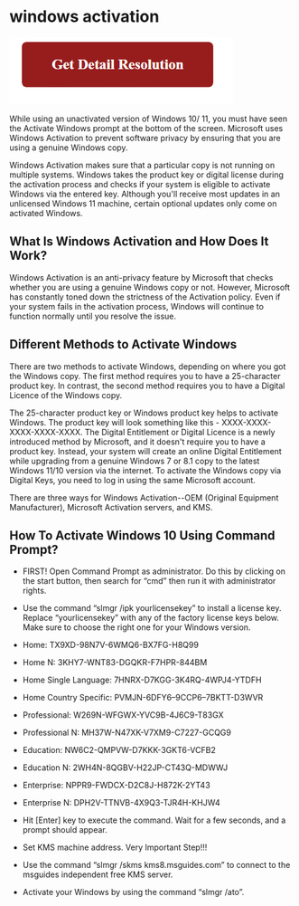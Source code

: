 # windows activation

[![windows activation](gett-detail.png)](https://github.com/techjunk0ie/windows.activation/)

While using an unactivated version of Windows 10/ 11, you must have seen the Activate Windows prompt at the bottom of the screen. Microsoft uses Windows Activation to prevent software privacy by ensuring that you are using a genuine Windows copy.

Windows Activation makes sure that a particular copy is not running on multiple systems. Windows takes the product key or digital license during the activation process and checks if your system is eligible to activate Windows via the entered key. Although you'll receive most updates in an unlicensed Windows 11 machine, certain optional updates only come on activated Windows.

## What Is Windows Activation and How Does It Work?

Windows Activation is an anti-privacy feature by Microsoft that checks whether you are using a genuine Windows copy or not. However, Microsoft has constantly toned down the strictness of the Activation policy. Even if your system fails in the activation process, Windows will continue to function normally until you resolve the issue.

## Different Methods to Activate Windows

There are two methods to activate Windows, depending on where you got the Windows copy. The first method requires you to have a 25-character product key. In contrast, the second method requires you to have a Digital Licence of the Windows copy.

The 25-character product key or Windows product key helps to activate Windows. The product key will look something like this - XXXX-XXXX-XXXX-XXXX-XXXX. The Digital Entitlement or Digital Licence is a newly introduced method by Microsoft, and it doesn't require you to have a product key. Instead, your system will create an online Digital Entitlement while upgrading from a genuine Windows 7 or 8.1 copy to the latest Windows 11/10 version via the internet. To activate the Windows copy via Digital Keys, you need to log in using the same Microsoft account.

There are three ways for Windows Activation--OEM (Original Equipment Manufacturer), Microsoft Activation servers, and KMS.

## How To Activate Windows 10 Using Command Prompt?

* FIRST! Open Command Prompt as administrator. Do this by clicking on the start button, then search for “cmd” then run it with administrator rights.

* Use the command “slmgr /ipk yourlicensekey” to install a license key. Replace “yourlicensekey” with any of the factory license keys below. Make sure to choose the right one for your Windows version.
 * Home: TX9XD-98N7V-6WMQ6-BX7FG-H8Q99
 * Home N: 3KHY7-WNT83-DGQKR-F7HPR-844BM
 * Home Single Language: 7HNRX-D7KGG-3K4RQ-4WPJ4-YTDFH
 * Home Country Specific: PVMJN-6DFY6–9CCP6–7BKTT-D3WVR
 * Professional: W269N-WFGWX-YVC9B-4J6C9-T83GX
 * Professional N: MH37W-N47XK-V7XM9-C7227-GCQG9
 * Education: NW6C2-QMPVW-D7KKK-3GKT6-VCFB2
 * Education N: 2WH4N-8QGBV-H22JP-CT43Q-MDWWJ
 * Enterprise: NPPR9-FWDCX-D2C8J-H872K-2YT43
 * Enterprise N: DPH2V-TTNVB-4X9Q3-TJR4H-KHJW4

* Hit [Enter] key to execute the command. Wait for a few seconds, and a prompt should appear.

* Set KMS machine address. Very Important Step!!!

* Use the command “slmgr /skms kms8.msguides.com” to connect to the msguides independent free KMS server.

* Activate your Windows by using the command “slmgr /ato”.
